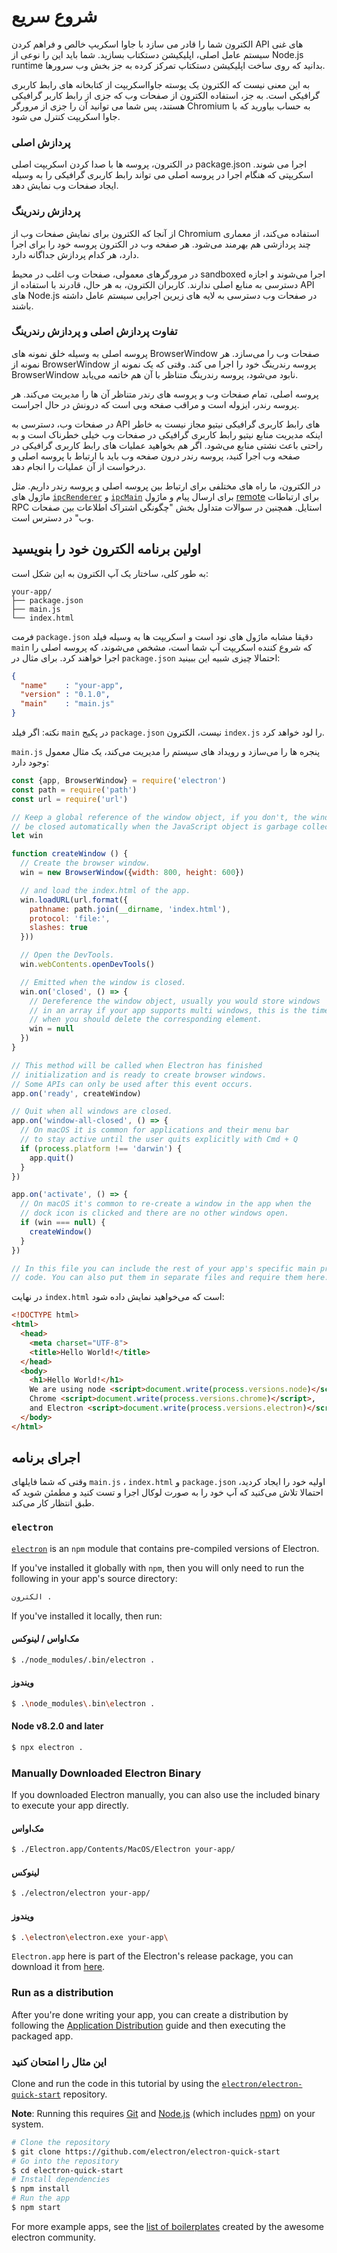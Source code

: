 # شروع سریع

الکترون شما را قادر می سازد با جاوا اسکریپ خالص و فراهم کردن API های غنی سیستم عامل اصلی، اپلیکیشن دستکتاب بسازید. شما باید این را نوعی از Node.js runtime بدانید که روی ساخت اپلیکیشن دستکتاپ تمرکز کرده به جز بخش وب سرورها.

به این معنی نیست که الکترون یک پوسته جاوااسکریپت از کتابخانه های رابط کاربری گرافیکی است. به جز، استفاده الکترون از صفحات وب که جزی از رابط کاربر گرافیکی هستند، پس شما می توانید آن را جزی از مرورگر Chromium به حساب بیاورید که با جاوا اسکریپت کنترل می شود.

### پردازش اصلی

در الکترون، پروسه ها با صدا کردن اسکریپت اصلی package.json اجرا می شوند. اسکریپتی که هنگام اجرا در پروسه اصلی می تواند رابط کاربری گرافیکی را به وسیله ایجاد صفحات وب نمایش دهد.

### پردازش رندرینگ

از آنجا که الکترون برای نمایش صفحات وب از Chromium استفاده می‌کند، از معماری چند پردازشی هم بهرمند می‌شود. هر صفحه وب در الکترون پروسه خود را برای اجرا دارد، هر کدام پردازش جداگانه دارد.

در مرورگرهای معمولی، صفحات وب اغلب در محیط sandboxed اجرا می‌شوند و اجازه دسترسی به منابع اصلی ندارند. کاربران الکترون، به هر حال، قادرند با استفاده از API های Node.js در صفحات وب دسترسی به لایه های زیرین اجرایی سیستم عامل داشته باشند.

### تفاوت پردازش اصلی و پردازش رندرینگ

پروسه اصلی به وسیله خلق نمونه های BrowserWindow صفحات وب را می‌سازد. هر نمونه از BrowserWindow پروسه رندرینگ خود را اجرا می کند. وقتی که یک نمونه از BrowserWindow نابود می‌شود، پروسه رندرینگ متناظر با آن هم خاتمه می‌یابد.

پروسه اصلی، تمام صفحات وب و پروسه های رندر متناظر آن ها را مدیریت می‌کند. هر پروسه رندر، ایزوله است و مراقب صفحه وبی است که درونش در حال اجراست.

در صفحات وب، دسترسی به API های رابط کاربری گرافیکی نیتیو مجاز نیست به خاطر اینکه مدیریت منابع نیتیو رابط کاربری گرافیکی در صفحات وب خیلی خطرناک است و به راحتی باعث نشتی منابع می‌شود. اگر هم بخواهید عملیات های رابط کاربری گرافیکی در صفحه وب اجرا کنید، پروسه رندر درون صفحه وب باید با ارتباط با پروسه اصلی و درخواست از آن عملیات را انجام دهد.

در الکترون، ما راه های مختلفی برای ارتباط بین پروسه اصلی و پروسه رندر داریم. مثل ماژول های [`ipcRenderer`](../api/ipc-renderer.md) و [`ipcMain`](../api/ipc-main.md) برای ارسال پیام و ماژول [remote](../api/remote.md) برای ارتباطات RPC استایل. همچنین در سوالات متداول بخش "چگونگی اشتراک اطلاعات بین صفحات وب" در دسترس است.

## اولین برنامه الکترون خود را بنویسید

به طور کلی، ساختار یک آپ الکترون به این شکل است:

```text
your-app/
├── package.json
├── main.js
└── index.html
```

فرمت `package.json` دقیقا مشابه ماژول های نود است و اسکریپت ها به وسیله فیلد `main` که شروع کننده اسکریپت آپ شما است، مشخص می‌شوند، که پروسه اصلی را اجرا خواهند کرد. برای مثال در `package.json` احتمالا چیزی شبیه این ببینید:

```json
{
  "name"    : "your-app",
  "version" : "0.1.0",
  "main"    : "main.js"
}
```

نکته: اگر فیلد `main` در پکیج `package.json` نیست، الکترون `index.js` را لود خواهد کرد.

`main.js` پنجره ها را می‌سازد و رویداد های سیستم را مدیریت می‌کند، یک مثال معمول وجود دارد:

```javascript
const {app, BrowserWindow} = require('electron')
const path = require('path')
const url = require('url')

// Keep a global reference of the window object, if you don't, the window will
// be closed automatically when the JavaScript object is garbage collected.
let win

function createWindow () {
  // Create the browser window.
  win = new BrowserWindow({width: 800, height: 600})

  // and load the index.html of the app.
  win.loadURL(url.format({
    pathname: path.join(__dirname, 'index.html'),
    protocol: 'file:',
    slashes: true
  }))

  // Open the DevTools.
  win.webContents.openDevTools()

  // Emitted when the window is closed.
  win.on('closed', () => {
    // Dereference the window object, usually you would store windows
    // in an array if your app supports multi windows, this is the time
    // when you should delete the corresponding element.
    win = null
  })
}

// This method will be called when Electron has finished
// initialization and is ready to create browser windows.
// Some APIs can only be used after this event occurs.
app.on('ready', createWindow)

// Quit when all windows are closed.
app.on('window-all-closed', () => {
  // On macOS it is common for applications and their menu bar
  // to stay active until the user quits explicitly with Cmd + Q
  if (process.platform !== 'darwin') {
    app.quit()
  }
})

app.on('activate', () => {
  // On macOS it's common to re-create a window in the app when the
  // dock icon is clicked and there are no other windows open.
  if (win === null) {
    createWindow()
  }
})

// In this file you can include the rest of your app's specific main process
// code. You can also put them in separate files and require them here.
```

در نهایت `index.html` است که می‌خواهید نمایش داده شود:

```html
<!DOCTYPE html>
<html>
  <head>
    <meta charset="UTF-8">
    <title>Hello World!</title>
  </head>
  <body>
    <h1>Hello World!</h1>
    We are using node <script>document.write(process.versions.node)</script>,
    Chrome <script>document.write(process.versions.chrome)</script>,
    and Electron <script>document.write(process.versions.electron)</script>.
  </body>
</html>
```

## اجرای برنامه

وقتی که شما فایلهای `main.js` ، `index.html` و `package.json` اولیه خود را ایجاد کردید، احتمالا تلاش می‌کنید که آپ خود را به صورت لوکال اجرا و تست کنید و مطمئن شوید که طبق انتظار کار می‌کند.

### `electron`

[`electron`](https://github.com/electron-userland/electron-prebuilt) is an `npm` module that contains pre-compiled versions of Electron.

If you've installed it globally with `npm`, then you will only need to run the following in your app's source directory:

```sh
الکترون .
```

If you've installed it locally, then run:

#### مک‌اواس / لینوکس

```sh
$ ./node_modules/.bin/electron .
```

#### ویندوز

```sh
$ .\node_modules\.bin\electron .
```

#### Node v8.2.0 and later

```sh
$ npx electron .
```

### Manually Downloaded Electron Binary

If you downloaded Electron manually, you can also use the included binary to execute your app directly.

#### مک‌اواس

```sh
$ ./Electron.app/Contents/MacOS/Electron your-app/
```

#### لینوکس

```sh
$ ./electron/electron your-app/
```

#### ویندوز

```sh
$ .\electron\electron.exe your-app\
```

`Electron.app` here is part of the Electron's release package, you can download it from [here](https://github.com/electron/electron/releases).

### Run as a distribution

After you're done writing your app, you can create a distribution by following the [Application Distribution](./application-distribution.md) guide and then executing the packaged app.

### این مثال را امتحان کنید

Clone and run the code in this tutorial by using the [`electron/electron-quick-start`](https://github.com/electron/electron-quick-start) repository.

**Note**: Running this requires [Git](https://git-scm.com) and [Node.js](https://nodejs.org/en/download/) (which includes [npm](https://npmjs.org)) on your system.

```sh
# Clone the repository
$ git clone https://github.com/electron/electron-quick-start
# Go into the repository
$ cd electron-quick-start
# Install dependencies
$ npm install
# Run the app
$ npm start
```

For more example apps, see the [list of boilerplates](https://electronjs.org/community#boilerplates) created by the awesome electron community.